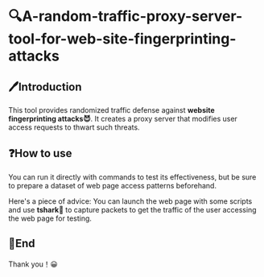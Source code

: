 # 🔍A-random-traffic-proxy-server-tool-for-web-site-fingerprinting-attacks

## 🖊Introduction

This tool provides randomized traffic defense against **website fingerprinting attacks😈**. It creates a proxy server that modifies user access requests to thwart such threats. 

## ❓How to use

You can run it directly with commands to test its effectiveness, but be sure to prepare a dataset of web page access patterns beforehand.

Here's a piece of advice: You can launch the web page with some scripts and use **tshark🦈** to capture packets to get the traffic of the user accessing the web page for testing.

## 📕End

Thank you！😀
